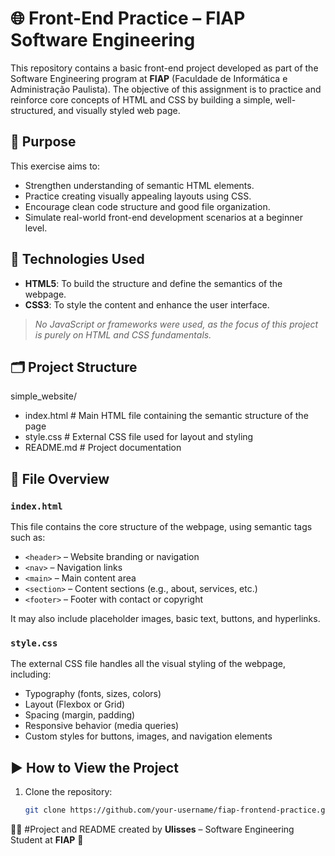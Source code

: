 # 🌐 Front-End Practice – FIAP Software Engineering

This repository contains a basic front-end project developed as part of the Software Engineering program at **FIAP** (Faculdade de Informática e Administração Paulista). The objective of this assignment is to practice and reinforce core concepts of HTML and CSS by building a simple, well-structured, and visually styled web page.

## 📌 Purpose

This exercise aims to:

- Strengthen understanding of semantic HTML elements.
- Practice creating visually appealing layouts using CSS.
- Encourage clean code structure and good file organization.
- Simulate real-world front-end development scenarios at a beginner level.

## 🧰 Technologies Used

- **HTML5**: To build the structure and define the semantics of the webpage.
- **CSS3**: To style the content and enhance the user interface.

> *No JavaScript or frameworks were used, as the focus of this project is purely on HTML and CSS fundamentals.*

## 🗂️ Project Structure
simple_website/
 - index.html # Main HTML file containing the semantic structure of the page
 - style.css # External CSS file used for layout and styling
 - README.md # Project documentation

## 📄 File Overview

### `index.html`

This file contains the core structure of the webpage, using semantic tags such as:

- `<header>` – Website branding or navigation
- `<nav>` – Navigation links
- `<main>` – Main content area
- `<section>` – Content sections (e.g., about, services, etc.)
- `<footer>` – Footer with contact or copyright

It may also include placeholder images, basic text, buttons, and hyperlinks.

### `style.css`

The external CSS file handles all the visual styling of the webpage, including:

- Typography (fonts, sizes, colors)
- Layout (Flexbox or Grid)
- Spacing (margin, padding)
- Responsive behavior (media queries)
- Custom styles for buttons, images, and navigation elements

## ▶️ How to View the Project

1. Clone the repository:
   ```bash
   git clone https://github.com/your-username/fiap-frontend-practice.git

  🧑‍💻 #Project and README created by **Ulisses** – Software Engineering Student at **FIAP** 🥷
